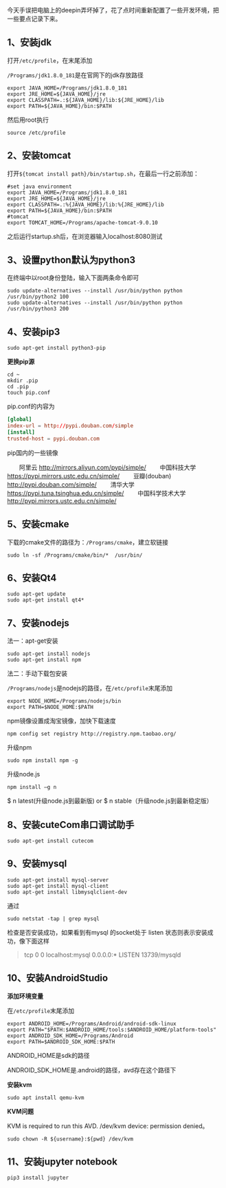 今天手误把电脑上的deepin弄坏掉了，花了点时间重新配置了一些开发环境，把一些要点记录下来。

## 1、安装jdk

打开`/etc/profile`，在末尾添加

`/Programs/jdk1.8.0_181`是在官网下的jdk存放路径

```
export JAVA_HOME=/Programs/jdk1.8.0_181
export JRE_HOME=${JAVA_HOME}/jre  
export CLASSPATH=.:${JAVA_HOME}/lib:${JRE_HOME}/lib  
export PATH=${JAVA_HOME}/bin:$PATH
```

然后用root执行

```shell
source /etc/profile
```

## 2、安装tomcat

打开`${tomcat install path}/bin/startup.sh`，在最后一行之前添加：

```shell
#set java environment
export JAVA_HOME=/Programs/jdk1.8.0_181
export JRE_HOME=${JAVA_HOME}/jre
export CLASSPATH=.:%{JAVA_HOME}/lib:%{JRE_HOME}/lib
export PATH=${JAVA_HOME}/bin:$PATH
#tomcat
export TOMCAT_HOME=/Programs/apache-tomcat-9.0.10
```

之后运行startup.sh后，在浏览器输入localhost:8080测试

## 3、设置python默认为python3

在终端中以root身份登陆，输入下面两条命令即可

```shell
sudo update-alternatives --install /usr/bin/python python /usr/bin/python2 100
sudo update-alternatives --install /usr/bin/python python /usr/bin/python3 200
```

## 4、安装pip3

```shell
sudo apt-get install python3-pip
```

**更换pip源**

```shell
cd ~
mkdir .pip
cd .pip
touch pip.conf
```

pip.conf的内容为

```conf
[global]
index-url = http://pypi.douban.com/simple
[install]
trusted-host = pypi.douban.com
```

pip国内的一些镜像

  阿里云 <http://mirrors.aliyun.com/pypi/simple/> 
  中国科技大学 <https://pypi.mirrors.ustc.edu.cn/simple/> 
  豆瓣(douban) <http://pypi.douban.com/simple/> 
  清华大学 <https://pypi.tuna.tsinghua.edu.cn/simple/> 
  中国科学技术大学 <http://pypi.mirrors.ustc.edu.cn/simple/>

## 5、安装cmake

下载的cmake文件的路径为：`/Programs/cmake`，建立软链接

```shell
sudo ln -sf /Programs/cmake/bin/*  /usr/bin/
```
## 6、安装Qt4

```shell
sudo apt-get update
sudo apt-get install qt4*
```

## 7、安装nodejs

法一：apt-get安装

```shell
sudo apt-get install nodejs
sudo apt-get install npm
```

法二：手动下载包安装

`/Programs/nodejs`是nodejs的路径，在``/etc/profile``末尾添加

```
export NODE_HOME=/Programs/nodejs/bin
export PATH=$NODE_HOME:$PATH
```

npm镜像设置成淘宝镜像，加快下载速度

```shell
npm config set registry http://registry.npm.taobao.org/
```

升级npm

```
sudo npm install npm -g
```

升级node.js

```shell
npm install –g n
```

$ n latest(升级node.js到最新版)  or $ n stable（升级node.js到最新稳定版）

## 8、安装cuteCom串口调试助手

```shell
sudo apt-get install cutecom
```

## 9、安装mysql

```shell
sudo apt-get install mysql-server
sudo apt-get install mysql-client
sudo apt-get install libmysqlclient-dev
```

通过

```shell
sudo netstat -tap | grep mysql
```

检查是否安装成功，如果看到有mysql 的socket处于 listen 状态则表示安装成功，像下面这样

> tcp        0      0 localhost:mysql         0.0.0.0:*               LISTEN      13739/mysqld  

## 10、安装AndroidStudio

**添加环境变量**

在``/etc/profile``末尾添加

```
export ANDROID_HOME=/Programs/Android/android-sdk-linux
export PATH="$PATH:$ANDROID_HOME/tools:$ANDROID_HOME/platform-tools"
export ANDROID_SDK_HOME=/Programs/Android
export PATH=$ANDROID_SDK_HOME:$PATH
```

ANDROID_HOME是sdk的路径

ANDROID_SDK_HOME是.android的路径，avd存在这个路径下

**安装kvm**

```shell
sudo apt install qemu-kvm
```

**KVM问题**

KVM is required to run this AVD. /dev/kvm device: permission denied。

```shell
sudo chown -R ${username}:${pwd} /dev/kvm
```

## 11、安装jupyter notebook

```shell
pip3 install jupyter
```

